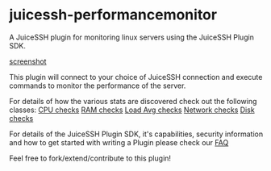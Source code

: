 juicessh-performancemonitor
===========================

A JuiceSSH plugin for monitoring linux servers using the JuiceSSH Plugin SDK.

[screenshot](http://dev.sonelli.com/images/juicessh-performancemonitor.png)

This plugin will connect to your choice of JuiceSSH connection and execute commands to monitor the performance of the server.

For details of how the various stats are discovered check out the following classes:
[CPU checks](Plugin/src/main/java/com/sonelli/juicessh/performancemonitor/controllers/CpuUsageController.java)
[RAM checks](Plugin/src/main/java/com/sonelli/juicessh/performancemonitor/controllers/FreeRamController.java)
[Load Avg checks](Plugin/src/main/java/com/sonelli/juicessh/performancemonitor/controllers/LoadAvgController.java)
[Network checks](Plugin/src/main/java/com/sonelli/juicessh/performancemonitor/controllers/NetworkUsageController.java)
[Disk checks](Plugin/src/main/java/com/sonelli/juicessh/performancemonitor/controllers/DiskUtilisationController.java)

For details of the JuiceSSH Plugin SDK, it's capabilities, security information and how to get started with writing a Plugin please check our [FAQ](http://juicessh.com/faq)

Feel free to fork/extend/contribute to this plugin!
